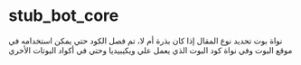 # stub_bot_core

نواة بوت تحديد نوع المقال إذا كان بذرة أم لا، تم فصل الكود حتي يمكن استخدامه في موقع البوت وفي نواة كود البوت الذي يعمل علي ويكيبيديا وحتي في أكواد البوتات الأخري
